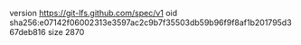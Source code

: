 version https://git-lfs.github.com/spec/v1
oid sha256:e07142f06002313e3597ac2c9b7f35503db59b96f9f8af1b201795d367deb816
size 2870
